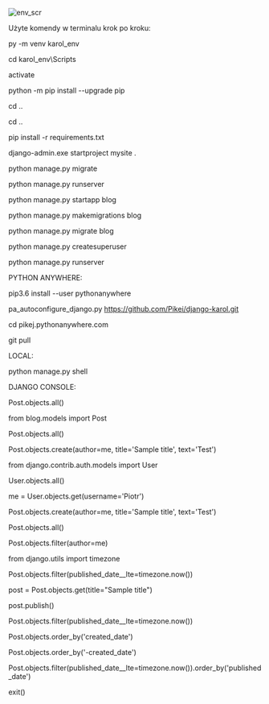 ![env_scr](https://github.com/Pikei/django-karol/assets/32680376/0200cb88-9368-4077-b907-9f282873550d)

Użyte komendy w terminalu krok po kroku:

py -m venv karol_env

cd karol_env\Scripts

activate

python -m pip install --upgrade pip 

cd ..

cd ..

pip install -r requirements.txt

django-admin.exe startproject mysite .

python manage.py migrate

python manage.py runserver

python manage.py startapp blog

python manage.py makemigrations blog

python manage.py migrate blog

python manage.py createsuperuser

python manage.py runserver 

PYTHON ANYWHERE:

pip3.6 install --user pythonanywhere

pa_autoconfigure_django.py https://github.com/Pikei/django-karol.git

cd pikej.pythonanywhere.com

git pull

LOCAL:

python manage.py shell

DJANGO CONSOLE:

Post.objects.all()

from blog.models import Post

Post.objects.all()

Post.objects.create(author=me, title='Sample title', text='Test')

from django.contrib.auth.models import User

User.objects.all()

me = User.objects.get(username='Piotr')

Post.objects.create(author=me, title='Sample title', text='Test')

Post.objects.all()

Post.objects.filter(author=me)

from django.utils import timezone

Post.objects.filter(published_date__lte=timezone.now())

post = Post.objects.get(title="Sample title")

post.publish()

Post.objects.filter(published_date__lte=timezone.now())

Post.objects.order_by('created_date')

Post.objects.order_by('-created_date')

Post.objects.filter(published_date__lte=timezone.now()).order_by('published_date')

exit()

